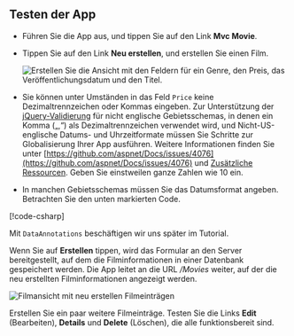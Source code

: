 
## <a name="test-the-app"></a>Testen der App

* Führen Sie die App aus, und tippen Sie auf den Link **Mvc Movie**.
* Tippen Sie auf den Link **Neu erstellen**, und erstellen Sie einen Film.

  ![Erstellen Sie die Ansicht mit den Feldern für ein Genre, den Preis, das Veröffentlichungsdatum und den Titel.](~/tutorials/first-mvc-app/adding-model/_static/movies.png)

* Sie können unter Umständen in das Feld `Price` keine Dezimaltrennzeichen oder Kommas eingeben. Zur Unterstützung der [jQuery-Validierung](https://jqueryvalidation.org/) für nicht englische Gebietsschemas, in denen ein Komma („,“) als Dezimaltrennzeichen verwendet wird, und Nicht-US-englische Datums- und Uhrzeitformate müssen Sie Schritte zur Globalisierung Ihrer App ausführen. Weitere Informationen finden Sie unter [https://github.com/aspnet/Docs/issues/4076](https://github.com/aspnet/Docs/issues/4076) und [Zusätzliche Ressourcen](#additional-resources). Geben Sie einstweilen ganze Zahlen wie 10 ein.

<a name="displayformatdatelocal"></a>

* In manchen Gebietsschemas müssen Sie das Datumsformat angeben. Betrachten Sie den unten markierten Code.

[!code-csharp[](~/tutorials/first-mvc-app/start-mvc/sample/MvcMovie/Models/MovieDateFormat.cs?name=snippet_1&highlight=2,10)]

Mit `DataAnnotations` beschäftigen wir uns später im Tutorial.

Wenn Sie auf **Erstellen** tippen, wird das Formular an den Server bereitgestellt, auf dem die Filminformationen in einer Datenbank gespeichert werden. Die App leitet an die URL */Movies* weiter, auf der die neu erstellten Filminformationen angezeigt werden.

![Filmansicht mit neu erstellen Filmeinträgen](~/tutorials/first-mvc-app/adding-model/_static/h.png)

Erstellen Sie ein paar weitere Filmeinträge. Testen Sie die Links **Edit** (Bearbeiten), **Details** und **Delete** (Löschen), die alle funktionsbereit sind.
